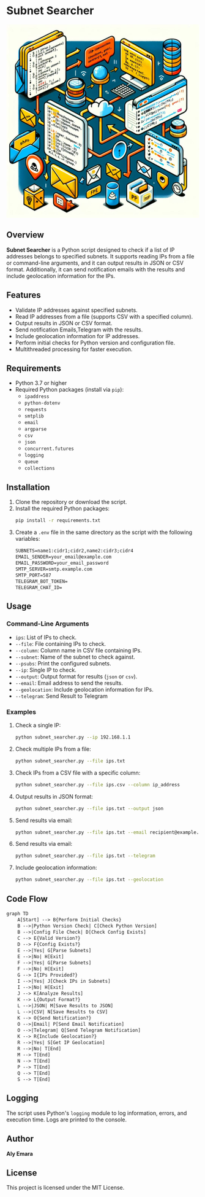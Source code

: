# Subnet Searcher
![Banner](/imgs/banner.png)
## Overview

**Subnet Searcher** is a Python script designed to check if a list of IP addresses belongs to specified subnets. It supports reading IPs from a file or command-line arguments, and it can output results in JSON or CSV format. Additionally, it can send notification emails with the results and include geolocation information for the IPs.

## Features

- Validate IP addresses against specified subnets.
- Read IP addresses from a file (supports CSV with a specified column).
- Output results in JSON or CSV format.
- Send notification Emails,Telegram with the results.
- Include geolocation information for IP addresses.
- Perform initial checks for Python version and configuration file.
- Multithreaded processing for faster execution.

## Requirements

- Python 3.7 or higher
- Required Python packages (install via `pip`):
  - `ipaddress`
  - `python-dotenv`
  - `requests`
  - `smtplib`
  - `email`
  - `argparse`
  - `csv`
  - `json`
  - `concurrent.futures`
  - `logging`
  - `queue`
  - `collections`

## Installation

1. Clone the repository or download the script.
2. Install the required Python packages:
   ```sh
   pip install -r requirements.txt
   ```
3. Create a `.env` file in the same directory as the script with the following variables:
   ```env
   SUBNETS=name1:cidr1;cidr2,name2:cidr3;cidr4
   EMAIL_SENDER=your_email@example.com
   EMAIL_PASSWORD=your_email_password
   SMTP_SERVER=smtp.example.com
   SMTP_PORT=587
   TELEGRAM_BOT_TOKEN=
   TELEGRAM_CHAT_ID=
   ```

## Usage

### Command-Line Arguments

- `ips`: List of IPs to check.
- `--file`: File containing IPs to check.
- `--column`: Column name in CSV file containing IPs.
- `--subnet`: Name of the subnet to check against.
- `--psubs`: Print the configured subnets.
- `--ip`: Single IP to check.
- `--output`: Output format for results (`json` or `csv`).
- `--email`: Email address to send the results.
- `--geolocation`: Include geolocation information for IPs.
- `--telegram`: Send Result to Telegram

### Examples

1. Check a single IP:
   ```sh
   python subnet_searcher.py --ip 192.168.1.1
   ```

2. Check multiple IPs from a file:
   ```sh
   python subnet_searcher.py --file ips.txt
   ```

3. Check IPs from a CSV file with a specific column:
   ```sh
   python subnet_searcher.py --file ips.csv --column ip_address
   ```

4. Output results in JSON format:
   ```sh
   python subnet_searcher.py --file ips.txt --output json
   ```

5. Send results via email:
   ```sh
   python subnet_searcher.py --file ips.txt --email recipient@example.com
   ```
6. Send results via email:
   ```sh
   python subnet_searcher.py --file ips.txt --telegram
   ```

7. Include geolocation information:
   ```sh
   python subnet_searcher.py --file ips.txt --geolocation
   ```


## Code Flow 
```mermaid
graph TD
    A[Start] --> B{Perform Initial Checks}
    B -->|Python Version Check| C[Check Python Version]
    B -->|Config File Check| D[Check Config Exists]
    C --> E{Valid Version?}
    D --> F{Config Exists?}
    E -->|Yes| G[Parse Subnets]
    E -->|No| H[Exit]
    F -->|Yes| G[Parse Subnets]
    F -->|No| H[Exit]
    G --> I{IPs Provided?}
    I -->|Yes| J[Check IPs in Subnets]
    I -->|No| H[Exit]
    J --> K[Analyze Results]
    K --> L{Output Format?}
    L -->|JSON| M[Save Results to JSON]
    L -->|CSV| N[Save Results to CSV]
    K --> O{Send Notification?}
    O -->|Email| P[Send Email Notification]
    O -->|Telegram| Q[Send Telegram Notification]
    K --> R{Include Geolocation?}
    R -->|Yes| S[Get IP Geolocation]
    R -->|No| T[End]
    M --> T[End]
    N --> T[End]
    P --> T[End]
    Q --> T[End]
    S --> T[End]
```
## Logging

The script uses Python's `logging` module to log information, errors, and execution time. Logs are printed to the console.

## Author

**Aly Emara**

## License

This project is licensed under the MIT License.
